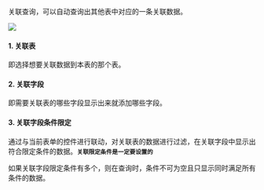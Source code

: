 关联查询，可以自动查询出其他表中对应的一条关联数据。

![](../img/6-1-12i6.gif)

#### 1. 关联表
即选择想要关联数据到本表的那个表。

#### 2. 关联字段
即需要关联表的哪些字段显示出来就添加哪些字段。

#### 3. 关联字段条件限定
通过与当前表单的控件进行联动，对关联表的数据进行过滤，在关联字段中显示出符合限定条件的数据。**`关联限定条件是一定要设置的`**

如果关联字段限定条件有多个，则在查询时，条件不可为空且只显示同时满足所有条件的数据。
